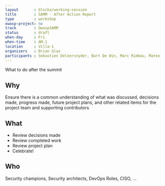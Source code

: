 ```yaml
---
layout       : blocks/working-session
title        : SAMM - After Action Report
type         : workshop
owasp-project: no
track        : OwaspSAMM
status       : draft
when-day     : Fri
when-time    : AM-1
location     : Villa-1
organizers   : Brian Glas
participants : Sebastien Deleersnyder, Bart De Win, Marc Rimbau, Mateo Martinez, Yan Kravchenko, Timo Pagel, Viktor Lindstrom
---
```


What to do after the summit

## Why

Ensure there is a common understanding of what was discussed, decisions made, progress made, future project plans, and other related items for the project team and supporting contributors

## What

- Review decisions made
- Review completed work
- Review project plan
- Celebrate!

## Who

Security champions, Security architects, DevOps Roles, CISO, ...
